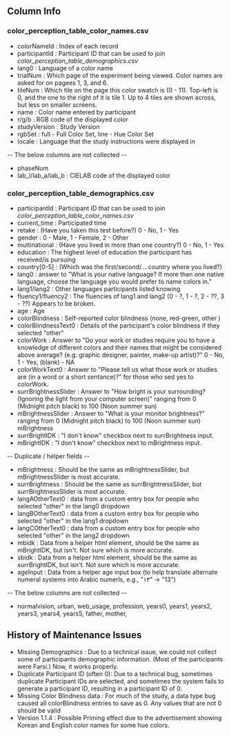 ## Column Info
### color_perception_table_color_names.csv
- colorNameId : Index of each record
- participantId : Participant ID that can be used to join _color_perception_table_demographics.csv_
- lang0 : Language of a color name
- trialNum : Which page of the experiment being viewed. Color names are asked for on pagees 1, 3, and 6.
- tileNum : Which tile on the page this color swatch is (0 - 11). Top-left is 0, and the one to the right of it is tile 1. Up to 4 tiles are shown across, but less on smaller screens.
- name : Color name entered by participant
- r/g/b : RGB code of the displayed color
- studyVersion : Study Version
- rgbSet : full - Full Color Set, line - Hue Color Set
- locale : Language that the study instructions were displayed in

-- The below columns are not collected --
- phaseNum
- lab_l/lab_a/lab_b : CIELAB code of the displayed color


### color_perception_table_demographics.csv
- participantId : Participant ID that can be used to join _color_perception_table_color_names.csv_
- current_time : Participated time
- retake : (Have you taken this test before?) 0 - No, 1 - Yes
- gender : 0 - Male, 1 - Female, 2 - Other
- multinational : (Have you lived in more than one country?) 0 - No, 1 - Yes
- education : The highest level of education the participant has received/is pursuing
- country[0-5] : (Which was the first/second/... country where you lived?)
- lang0 : answer to "What is your native language? If more than one native language, choose the language you would prefer to name colors in."
- lang1/lang2 : Other languages participants listed knowing
- fluency1/fluency2 : The fluencies of lang1 and lang2 (0 - ?, 1 - ?, 2 - ??, 3 - ??) Appears to be broken.
- age : Age
- colorBlindness : Self-reported color blindness (none, red-green, other )
- colorBlindnessText0 : Details of the participant's color blindness if they selected "other"
- colorWork : Answer to "Do your work or studies require you to have a knowledge of different colors and their names that might be considered above average? (e.g. graphic designer, painter, make-up artist)?" 0 - No, 1 - Yes, (blank) - NA
- colorWorkText0 : Answer to "Please tell us what those work or studies are (in a word or a short sentance)?" for those who sed yes to colorWork.
- surrBrightnessSlider : Answer to "How bright is your surrounding? (Ignoring the light from your computer screen)" ranging from 0 (Midnight pitch black) to 100 (Noon summer sun)
- mBrightnessSlider : Answer to "What is your monitor brightness?" ranging from 0 (Midnight pitch black) to 100 (Noon summer sun) mBrightness
- surrBrightIDK : "I don't know" checkbox next to surrBrightness input.
- mBrightIDK : "I don't know" checkbox next to mBrightness input.

-- Duplicate / helper fields --
- mBrightness : Should be the same as mBrightnessSlider, but mBrightnessSlider is most accurate.
- surrBrightness : Should be the same as surrBrightnessSlider, but surrBrightnessSlider is most accurate. 
- langAOtherText0 : data from a custom entry box for people who selected "other" in the lang0 dropdown
- langBOtherText0 : data from a custom entry box for people who selected "other" in the lang1 dropdown
- langCOtherText0 : data from a custom entry box for people who selected "other" in the lang2 dropdown
- mbidk : Data from a helper html element, should be the same as mBrightIDK, but isn't. Not sure which is more accurate.
- sbidk : Data from a helper html element, should be the same as surrBrightIDK, but isn't. Not sure which is more accurate.
- ageInput : Data from a helper age input box (to help translate alternate numeral systems into Arabic numerls, e.g., "۱۳" -> "13")

-- The below columns are not collected --
- normalvision, urban, web_usage, profession, years0, years1, years2, years3, years4, years5, father, mother,

## History of Maintenance Issues

- Missing Demographics : Due to a technical issue, we could not collect some of participants demographic information. (Most of the participants were Farsi.) Now, it works properly.
- Duplicate Participant ID (often 0): Due to a technical bug, sometimes duplicate Participant IDs are selected, and sometimes the system fails to generate a participant ID, resulting in a participant ID of 0. 
- Missing Color Blindness data : For much of the study, a data type bug caused all colorBlindness entries to save as 0. Any values that are not 0 should be valid
- Version 1.1.4 : Possible Priming effect due to the advertisement showing Korean and English color names for some hue colors.


